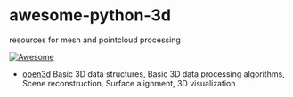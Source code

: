 # awesome-python-3d
resources for mesh and pointcloud processing

[![Awesome](https://awesome.re/badge.svg)](https://awesome.re)



* [open3d](https://github.com/IntelVCL/Open3D) Basic 3D data structures, Basic 3D data processing algorithms, Scene reconstruction, Surface alignment, 3D visualization
